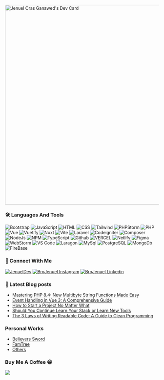 <a href="https://app.daily.dev/jenueldev"><img src="https://api.daily.dev/devcards/v2/JJtZr4Sjm.png?type=wide&r=rac" width="652" alt="Jenuel Oras Ganawed's Dev Card"/></a>


### 🛠 Languages And Tools

![Bootstrap](https://img.shields.io/badge/Bootstrap-563D7C?style=for-the-badge&logo=bootstrap&logoColor=white)
![JavaScript](https://img.shields.io/badge/JavaScript-323330?style=for-the-badge&logo=javascript&logoColor=F7DF1E)
![HTML](https://img.shields.io/badge/HTML5-E34F26?style=for-the-badge&logo=html5&logoColor=white)
![CSS](https://img.shields.io/badge/CSS3-1572B6?style=for-the-badge&logo=css3&logoColor=white)
![Tailwind](https://img.shields.io/badge/Tailwind_CSS-38B2AC?style=for-the-badge&logo=tailwind-css&logoColor=white)
![PHPStorm](https://img.shields.io/badge/-PHPStorm-181717?style=for-the-badge&logo=phpstorm&logoColor=white)
![PHP](https://img.shields.io/badge/PHP-777BB4?style=for-the-badge&logo=php&logoColor=white)
![Vue](https://img.shields.io/badge/Vue%20js-35495E?style=for-the-badge&logo=vuedotjs&logoColor=4FC08D)
![Vuetify](https://img.shields.io/badge/Vuetify-1867C0?style=for-the-badge&logo=vuetify&logoColor=white)
![Nuxt](https://img.shields.io/badge/nuxt%20js-00C58E?style=for-the-badge&logo=nuxtdotjs&logoColor=white)
![Vite](https://img.shields.io/badge/Vite-B73BFE?style=for-the-badge&logo=vite&logoColor=FFD62E)
![Laravel](https://img.shields.io/badge/Laravel-FF2D20?style=for-the-badge&logo=laravel&logoColor=white)
![Codeigniter](https://img.shields.io/badge/Codeigniter-EF4223?style=for-the-badge&logo=codeigniter&logoColor=white)
![Composer](https://img.shields.io/badge/Composer-885630?style=for-the-badge&logo=Composer&logoColor=whitee)
![NodeJs](https://img.shields.io/badge/Node%20js-339933?style=for-the-badge&logo=nodedotjs&logoColor=white)
![NPM](https://img.shields.io/badge/npm-CB3837?style=for-the-badge&logo=npm&logoColor=white)
![TypeScript](https://img.shields.io/badge/TypeScript-007ACC?style=for-the-badge&logo=typescript&logoColor=white)
![Github](https://img.shields.io/badge/GitHub-100000?style=for-the-badge&logo=github&logoColor=white)
![VERCEL](https://img.shields.io/badge/Vercel-000000?style=for-the-badge&logo=vercel&logoColor=white)
![Netlify](https://img.shields.io/badge/Netlify-00C7B7?style=for-the-badge&logo=netlify&logoColor=white)
![Figma](https://img.shields.io/badge/Figma-F24E1E?style=for-the-badge&logo=figma&logoColor=white)
![WebStorm](https://img.shields.io/badge/WebStorm-000000?style=for-the-badge&logo=WebStorm&logoColor=white)
![VS Code](https://img.shields.io/badge/VSCode-0078D4?style=for-the-badge&logo=visual%20studio%20code&logoColor=white)
![Laragon](https://img.shields.io/badge/Laragon-0E83CD?style=for-the-badge&logo=Laragon&logoColor=white)
![MySql](https://img.shields.io/badge/MySQL-005C84?style=for-the-badge&logo=mysql&logoColor=white)
![PostgreSQL](https://img.shields.io/badge/PostgreSQL-316192?style=for-the-badge&logo=postgresql&logoColor=white)
![MongoDb](https://img.shields.io/badge/MongoDB-4EA94B?style=for-the-badge&logo=mongodb&logoColor=white)
![FireBase](https://img.shields.io/badge/firebase-ffca28?style=for-the-badge&logo=firebase&logoColor=black)

### 🔗 Connect With Me

[![JenuelDev](https://img.shields.io/badge/website-000000?style=for-the-badge&logo=About.me&logoColor=white)](https://jenuel.dev)
[![BroJenuel Instagram](https://img.shields.io/badge/Instagram-E4405F?style=for-the-badge&logo=instagram&logoColor=white)](https://www.instagram.com/brojenuel/)
[![BroJenuel Linkedin](https://img.shields.io/badge/LinkedIn-0077B5?style=for-the-badge&logo=linkedin&logoColor=white)](https://www.linkedin.com/in/jenuelganawed/)

### 🚨 Latest Blog posts

<!-- BLOG-POST-LIST:START -->
- [Mastering PHP 8.4: New Multibyte String Functions Made Easy](https://jenuel.dev/blog/Mastering-PHP-8-4-New-Multibyte-String-Functions-Made-Easy)
- [Event Handling in Vue 3: A Comprehensive Guide](https://jenuel.dev/blog/Event-Handling-in-Vue-3-A-Comprehensive-Guide)
- [How to Start a Project No Matter What](https://jenuel.dev/blog/How-to-Start-a-Project-No-Matter-What)
- [Should You Continue Learn Your Stack or Learn New Tools](https://jenuel.dev/blog/Should-You-Continue-Learn-Your-Stack-or-Learn-New-Tools)
- [The 3 Laws of Writing Readable Code: A Guide to Clean Programming](https://jenuel.dev/blog/The-3-Laws-of-Writing-Readable-Code-A-Guide-to-Clean-Programming)
<!-- BLOG-POST-LIST:END -->

### Personal Works

-   [Believers Sword](https://believers-sword.brojenuel.com/)
-   [FamTree](https://fam-tree.brojenuel.com/)
-   [Others](https://brojenuel.com/my-work)

### Buy Me A Coffee 😁

<a href="https://www.buymeacoffee.com/jenuel.dev"><img src="https://img.buymeacoffee.com/button-api/?text=Buy me a coffee&emoji=☕&slug=jenuel.dev&button_colour=FFDD00&font_colour=000000&font_family=Inter&outline_colour=000000&coffee_colour=ffffff" /></a>
